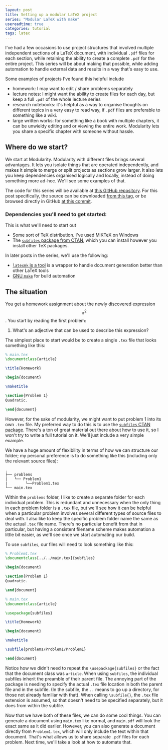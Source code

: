 ```yaml
---
layout: post
title: Setting up a modular LaTeX project
series: "Modular LaTeX with make"
usereadtime: true
categories: tutorial
tags: latex
---
```

I've had a few occasions to use project structures that involved multiple independent sections of a
LaTeX document, with individual `.pdf` files for each section, while retaining the ability to create a complete `.pdf`
for the entire project. This series will be about making that possible, while adding automation to handle external data
and results in a way that's easy to use.

Some examples of projects I've found this helpful include
* homework: I may want to edit / share problems separately
* lecture notes: I might want the ability to create files for each day, but keep a full `.pdf` of the whole lecture
series
* research notebooks: it's helpful as a way to organise thoughts on different topics in a very easy to read way, if
`.pdf` files are preferable to something like a wiki.
* large written works: for something like a book with multiple chapters, it can be unwieldy editing and or viewing the
entire work. Modularity lets you share a specific chapter with someone without hassle.

## Where do we start?

We start at Modularity.
Modularity with different files brings several advantages. It lets you isolate things that are operated independently,
and makes it simple to merge or split projects as sections grow larger. It also lets you keep dependencies organised
logically and locally, instead of doing something more ad-hoc. We'll see some examples of that.

The code for this series will be available at [this GitHub repository](https://github.com/dmallubhotla/modular_latex/).
For this post specifically, the source can be downloaded
[from this tag](https://github.com/dmallubhotla/modular_latex/releases/tag/part1), or be browsed directly in GitHub
[at this commit](https://github.com/dmallubhotla/modular_latex/tree/4445ffb73cea4b99b75470f2ba2ce3e48fe67584).

### Dependencies you'll need to get started:
This is what we'll need to start out
* Some sort of TeX distribution. I've used MiKTeX on Windows
* The [`subfiles` package from CTAN](https://ctan.org/pkg/subfiles?lang=en), which you can install however you install
other TeX packages.

In later posts in the series, we'll use the following:
* [`latexmk` is a tool](https://mg.readthedocs.io/latexmk.html) is a wrapper to handle document generation better than
other LaTeX tools
* [GNU `make`](https://www.gnu.org/software/make/) for build automation


## The situation

You get a homework assignment about the newly discovered expression $$x^2$$. You start by reading the first problem:
1. What's an adjective that can be used to describe this expression?

The simplest place to start would be to create a single `.tex` file that looks something like this:
```tex
% main.tex
\documentclass{article}

\title{Homework}

\begin{document}

\maketitle

\section{Problem 1}
Quadratic.

\end{document}
```

However, for the sake of modularity, we might want to put problem 1 into its own `.tex` file. My preferred way to do this
is to use the [`subfiles` CTAN package](https://ctan.org/pkg/subfiles?lang=en). There's a ton of great material out
there about how to use it, so I won't try to write a full tutorial on it. We'll just include a very simple example.

We have a huge amount of flexibility in terms of how we can structure our folder; my personal preference is to do
something like this (including only the relevant source files):
```
.
├── problems
|   └── Problem1
|        └──Problem1.tex
└── main.tex
```
Within the `problems` folder, I like to create a separate folder for each individual problem. This is redundant and
unnecessary when the only thing in each problem folder is a `.tex` file, but we'll see how it can be helpful when a
particular problem involves several different types of source files to deal with. I also like to keep the specific
problem folder name the same as the actual `.tex` file name. There's no particular benefit from that in particular,
but having a consistent filename scheme makes automation a little bit easier, as we'll see once we start automating our
build.

To use `subfiles`, our files will need to look something like this:
```tex
% Problem1.tex
\documentclass[../../main.tex]{subfiles}

\begin{document}

\section{Problem 1}
Quadratic.

\end{document}
```

```tex
% main.tex
\documentclass{article}

\usepackage{subfiles}

\title{Homework}

\begin{document}

\maketitle

\subfile{problems/Problem1/Problem1}

\end{document}
```

Notice how we didn't need to repeat the `\usepackage{subfiles}` or the fact that the document class was `article`. When
using `subfiles`, the individual subfiles inherit the preamble of their parent file. The annoying part of the package
is needing to specify the actual `.tex` file location in both the parent file and in the subfile. (In the subfile, the
`..` means to go up a directory, for those not already familiar with that). When calling `\subfile{}`, the `.tex` file
extension is assumed, so that doesn't need to be specified separately, but it does from within the subfile.

Now that we have both of these files, we can do some cool things. You can generate a document using `main.tex` like normal,
and `main.pdf` will look the exact same as it did earlier. However, you can also generate a document directly from
`Problem1.tex`, which will only include the text within that document. That's what allows us to share separate `.pdf`
files for each problem. Next time, we'll take a look at how to automate that.
